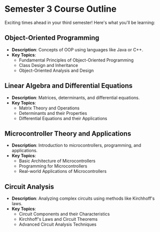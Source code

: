 
# Semester 3 Course Outline

Exciting times ahead in your third semester! Here's what you'll be learning:

## Object-Oriented Programming
- **Description**: Concepts of OOP using languages like Java or C++.
- **Key Topics**:
  - Fundamental Principles of Object-Oriented Programming
  - Class Design and Inheritance
  - Object-Oriented Analysis and Design

## Linear Algebra and Differential Equations
- **Description**: Matrices, determinants, and differential equations.
- **Key Topics**:
  - Matrix Theory and Operations
  - Determinants and their Properties
  - Differential Equations and their Applications

## Microcontroller Theory and Applications
- **Description**: Introduction to microcontrollers, programming, and applications.
- **Key Topics**:
  - Basic Architecture of Microcontrollers
  - Programming for Microcontrollers
  - Real-world Applications of Microcontrollers

## Circuit Analysis
- **Description**: Analyzing complex circuits using methods like Kirchhoff's laws.
- **Key Topics**:
  - Circuit Components and their Characteristics
  - Kirchhoff's Laws and Circuit Theorems
  - Advanced Circuit Analysis Techniques
